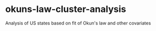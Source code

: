 # okuns-law-cluster-analysis
Analysis of US states based on fit of Okun's law and other covariates 
